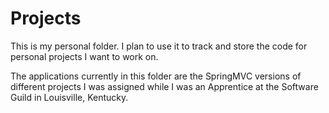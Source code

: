 # Projects
This is my personal folder. I plan to use it to track and store the code for personal projects I want to work on. 

The applications currently in this folder are the SpringMVC versions of different projects I was assigned while I was an Apprentice at the Software Guild in Louisville, Kentucky. 


